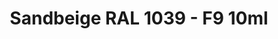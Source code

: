 ---
layout: product
title: "Sandbeige RAL 1039 - F9   10ml"
price: "330" 
desc: "Acrylic Laquer 10mL"
img_path: "/assets/img/RC088.jpg"
brand: "AK "
available: false
special_offer: false
new: false
soon: false
cat: "020000"
subcat: "020200"
subsubcat: "020201"
sifra: "RC088"
popular: false
---